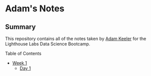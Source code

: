 # Adam's Notes

## Summary


This repository contains all of the notes taken by [Adam Keeler](https://github.com/Akeeler13) for the Lighthouse Labs Data Science Bootcamp.

Table of Contents

* [Week 1](/Week_1)
    * [Day 1](/Week_1/Day_1)